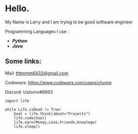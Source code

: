 # **Hello.**

My Name is Larry and I am trying to be good software engineer

Programming Languages I use :

 - ***Python*** 
 - ***Java***

##  **Some links**:
Mail: ttttmmm6432@gmail.com

Codewars: https://www.codewars.com/users/chvmq

Discord: Uslovno#6663

    import life
        
    while Life.isDead != True:
	    Goal = life.think(about="Projects")
	    life.code(Goal)
	    life.earn(Money,Love,Friends,Knowlege)
	    life.sleep()
